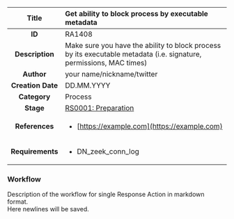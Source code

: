 | Title                       | Get ability to block process by executable metadata         |
|:---------------------------:|:--------------------|
| **ID**                      | RA1408            |
| **Description**             | Make sure you have the ability to block process by its executable metadata (i.e. signature, permissions, MAC times)   |
| **Author**                  | your name/nickname/twitter        |
| **Creation Date**           | DD.MM.YYYY |
| **Category**                | Process      |
| **Stage**                   |[RS0001: Preparation](../Response_Stages/RS0001.md)| 
| **References** |<ul><li>[https://example.com](https://example.com)</li></ul>|
| **Requirements** |<ul><li>DN_zeek_conn_log</li></ul>|

### Workflow

Description of the workflow for single Response Action in markdown format.  
Here newlines will be saved.
